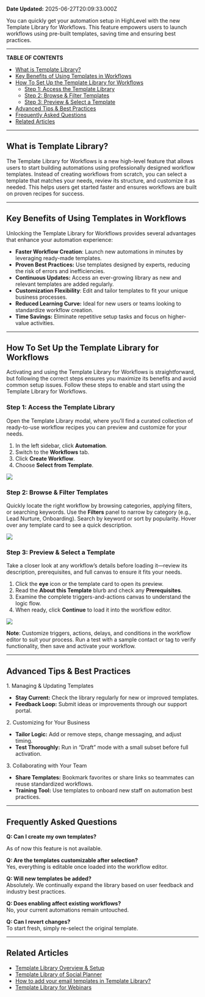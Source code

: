 **Date Updated:** 2025-06-27T20:09:33.000Z

You can quickly get your automation setup in HighLevel with the new Template Library for Workflows. This feature empowers users to launch workflows using pre-built templates, saving time and ensuring best practices.

---

**TABLE OF CONTENTS**

* [What is Template Library?](#What-is-Template-Library?)
* [Key Benefits of Using Templates in Workflows](#Key-Benefits-of-Using-Templates-in-Workflows)
* [How To Set Up the Template Library for Workflows](#How-To-Set-Up-the-Template-Library-for-Workflows)  
   * [Step 1: Access the Template Library](#Step-1%3A-Access-the-Template-Library)  
   * [Step 2: Browse & Filter Templates](#Step-2%3A%C2%A0Browse-&-Filter-Templates)  
   * [Step 3: Preview & Select a Template](#Step-3%3A-Preview-&-Select-a-Template)
* [Advanced Tips & Best Practices](#Advanced-Tips-&-Best-Practices)
* [Frequently Asked Questions](#Frequently-Asked-Questions)
* [Related Articles](#Related-Articles)

---

## **What is Template Library?**

  
The Template Library for Workflows is a new high-level feature that allows users to start building automations using professionally designed workflow templates. Instead of creating workflows from scratch, you can select a template that matches your needs, review its structure, and customize it as needed. This helps users get started faster and ensures workflows are built on proven recipes for success.

---

## **Key Benefits of Using Templates in Workflows**

  
Unlocking the Template Library for Workflows provides several advantages that enhance your automation experience:

  
* **Faster Workflow Creation**: Launch new automations in minutes by leveraging ready-made templates.
* **Proven Best Practices:** Use templates designed by experts, reducing the risk of errors and inefficiencies.
* **Continuous Updates:** Access an ever-growing library as new and relevant templates are added regularly.
* **Customization Flexibility**: Edit and tailor templates to fit your unique business processes.
* **Reduced Learning Curve:** Ideal for new users or teams looking to standardize workflow creation.
* **Time Savings:** Eliminate repetitive setup tasks and focus on higher-value activities.

---

## **How To Set Up the Template Library for Workflows**

  
Activating and using the Template Library for Workflows is straightforward, but following the correct steps ensures you maximize its benefits and avoid common setup issues. Follow these steps to enable and start using the Template Library for Workflows.

###   

### **Step 1:** Access the Template Library

Open the Template Library modal, where you’ll find a curated collection of ready-to-use workflow recipes you can preview and customize for your needs.

  
1. In the left sidebar, click **Automation**.
2. Switch to the **Workflows** tab.
3. Click **Create Workflow**.
4. Choose **Select from Template**.

  
![](https://s3.amazonaws.com/cdn.freshdesk.com/data/helpdesk/attachments/production/155048998068/original/kHL7BwDSKtkObJ3-wevhRnvnnmfgO3EMOA.gif?1751034241)
  
  
### **Step 2:** Browse & Filter Templates

Quickly locate the right workflow by browsing categories, applying filters, or searching keywords. Use the **Filters** panel to narrow by category (e.g., Lead Nurture, Onboarding). Search by keyword or sort by popularity. Hover over any template card to see a quick description.

  
![](https://s3.amazonaws.com/cdn.freshdesk.com/data/helpdesk/attachments/production/155048998356/original/7BpKXc4Dg3lmt8YFjtaYNFHsipVJQCLPfA.gif?1751034449)
  
  
### **Step 3:** Preview & Select a Template

Take a closer look at any workflow’s details before loading it—review its description, prerequisites, and full canvas to ensure it fits your needs.

  
1. Click the **eye** icon or the template card to open its preview.
2. Read the **About this Template** blurb and check any **Prerequisites**.
3. Examine the complete triggers-and-actions canvas to understand the logic flow.
4. When ready, click **Continue** to load it into the workflow editor.

  
![](https://s3.amazonaws.com/cdn.freshdesk.com/data/helpdesk/attachments/production/155048998600/original/YUZWWgRWeY7UfmSlFZj7wgEUVnBzcd0ipQ.gif?1751034683)
  
  
**Note**: Customize triggers, actions, delays, and conditions in the workflow editor to suit your process. Run a test with a sample contact or tag to verify functionality, then save and activate your workflow.

---

## **Advanced Tips & Best Practices**

  
1\. Managing & Updating Templates

  
* **Stay Current:** Check the library regularly for new or improved templates.
* **Feedback Loop:** Submit ideas or improvements through our support portal.

  
2\. Customizing for Your Business

  
* **Tailor Logic:** Add or remove steps, change messaging, and adjust timing.
* **Test Thoroughly:** Run in “Draft” mode with a small subset before full activation.

  
3\. Collaborating with Your Team

  
* **Share Templates:** Bookmark favorites or share links so teammates can reuse standardized workflows.
* **Training Tool:** Use templates to onboard new staff on automation best practices.

---

## **Frequently Asked Questions**

  
**Q: Can I create my own templates?**

As of now this feature is not available. 
  
  
**Q: Are the templates customizable after selection?**  
Yes, everything is editable once loaded into the workflow editor.
  
  
**Q: Will new templates be added?**  
Absolutely. We continually expand the library based on user feedback and industry best practices.
  
  
**Q: Does enabling affect existing workflows?**  
No, your current automations remain untouched.
  
  
**Q: Can I revert changes?**  
To start fresh, simply re-select the original template.

---

## **Related Articles**

* [Template Library Overview & Setup](https://help.gohighlevel.com/support/solutions/articles/48001236650-template-library-overview-setup)
* [Template Library of Social Planner](https://help.gohighlevel.com/support/solutions/articles/155000003329-template-library-of-social-planner)
* [How to add your email templates in Template Library?](https://help.gohighlevel.com/support/solutions/articles/155000003186-how-to-add-your-email-templates-in-template-library-)
* [Template Library for Webinars](https://help.gohighlevel.com/support/solutions/articles/155000005504-template-library-for-webinars)